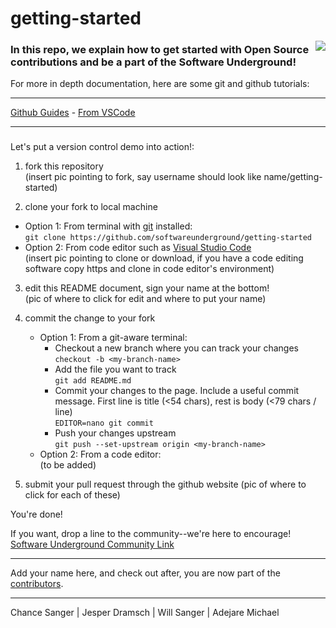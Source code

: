 # getting-started


<img align="right" src="https://avatars2.githubusercontent.com/u/8144157?s=200&v=4">

### In this repo, we explain how to get started with Open Source contributions and be a part of the Software Underground!

For more in depth documentation, here are some git and github tutorials:

---

[Github Guides](https://guides.github.com/activities/hello-world/) - [From VSCode](https://github.blog/2019-01-07-create-pull-requests-in-vscode/)

---

###
Let's put a version control demo into action!:
1) fork this repository  
  (insert pic pointing to fork, say username should look like name/getting-started)

2) clone your fork to local machine
  + Option 1: From terminal with [git](https://git-scm.com/book/en/v2/Getting-Started-Installing-Git) installed:    
    ```git clone https://github.com/softwareunderground/getting-started```
  + Option 2: From code editor such as [Visual Studio Code](https://code.visualstudio.com/)  
  (insert pic pointing to clone or download, if you have a code editing software copy https and clone in code editor's environment)

3) edit this README document, sign your name at the bottom!  
  (pic of where to click for edit and where to put your name)
  
4) commit the change to your fork
    + Option 1: From a git-aware terminal:
      + Checkout a new branch where you can track your changes  
        ```checkout -b <my-branch-name>```  
      + Add the file you want to track    
        ```git add README.md```  
      + Commit your changes to the page. Include a useful commit message. First line is title (<54 chars), rest is body (<79 chars / line)  
        ```EDITOR=nano git commit```  
      + Push your changes upstream   
        ```git push --set-upstream origin <my-branch-name>```  
    + Option 2: From a code editor:  
      (to be added)

5) submit your pull request through the github website
  (pic of where to click for each of these)

You're done!

If you want, drop a line to the community--we're here to encourage!
[Software Underground Community Link](https://softwareunderground.org/slack)

---

Add your name here, and check out after, you are now part of the [contributors](https://github.com/softwareunderground/getting-started/graphs/contributors).

---

Chance Sanger | Jesper Dramsch | Will Sanger | Adejare Michael